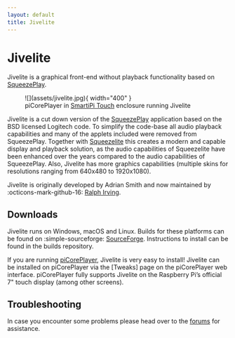 ```yaml
---
layout: default
title: Jivelite
---
```


# Jivelite

Jivelite is a graphical front-end without playback functionality based on [SqueezePlay](squeezeplay.md).

<figure markdown="span">
  ![](assets/jivelite.jpg){ width="400" }
  <figcaption>piCorePlayer in <a href="https://docs.picoreplayer.org/projects/build-with-smartipi/">SmartiPi Touch</a> enclosure running Jivelite</figcaption>
</figure>

Jivelite is a cut down version of the [SqueezePlay](squeezeplay.md) application based on the BSD licensed Logitech code. To simplify the code-base all audio playback capabilities and many of the applets included were removed from SqueezePlay. Together with [Squeezelite](squeezelite.md) this creates a modern and capable display and playback solution, as the audio capabilities of Squeezelite have been enhanced over the years compared to the audio capabilities of SqueezePlay. Also, Jivelite has more graphics capabilities (multiple skins for resolutions ranging from 640x480 to 1920x1080).

Jivelite is originally developed by Adrian Smith and now maintained by :octicons-mark-github-16: [Ralph Irving](https://github.com/ralph-irving/jivelite).

## Downloads

Jivelite runs on Windows, macOS and Linux. Builds for these platforms can be found on :simple-sourceforge: [SourceForge](https://sourceforge.net/projects/lmsclients/files/jivelite/). Instructions to install can be found in the builds repository.

If you are running [piCorePlayer](picoreplayer.md), Jivelite is very easy to install! Jivelite can be installed on piCorePlayer via the \[Tweaks\] page on the piCorePlayer web interface. piCorePlayer fully supports Jivelite on the Raspberry Pi’s official 7" touch display (among other screens).

## Troubleshooting

In case you encounter some problems please head over to the [forums](https://forums.slimdevices.com/forum/user-forums/linux-unix/95254-announce-jivelite-cut-down-squeezebox-control-application) for assistance. 

